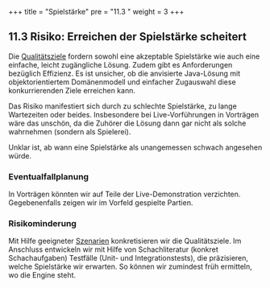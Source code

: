 +++
title = "Spielstärke"
pre = "11.3 "
weight = 3
+++

## 11.3 Risiko: Erreichen der Spielstärke scheitert
Die [Qualitätsziele](/01_einfuehrung/02_qualitaetsziele/) fordern sowohl eine akzeptable Spielstärke wie auch eine einfache, leicht zugängliche Lösung.
Zudem gibt es Anforderungen bezüglich Effizienz.
Es ist unsicher, ob die anvisierte Java-Lösung mit objektorientiertem Domänenmodell und einfacher Zugauswahl diese konkurrierenden Ziele erreichen kann.

Das Risiko manifestiert sich durch zu schlechte Spielstärke, zu lange Wartezeiten oder beides.
Insbesondere bei Live-Vorführungen in Vorträgen wäre das unschön, da die Zuhörer die Lösung dann gar nicht als solche wahrnehmen (sondern als Spielerei).

Unklar ist, ab wann eine Spielstärke als unangemessen schwach angesehen würde.

### Eventualfallplanung
In Vorträgen könnten wir auf Teile der Live-Demonstration verzichten.
Gegebenenfalls zeigen wir im Vorfeld gespielte Partien. 

### Risikominderung
Mit Hilfe geeigneter [Szenarien](/10_qualitaetsszenarien/) konkretisieren wir die Qualitätsziele.
Im Anschluss entwickeln wir mit Hilfe von Schachliteratur (konkret Schachaufgaben) Testfälle (Unit- und Integrationstests), die präzisieren, welche Spielstärke wir erwarten.
So können wir zumindest früh ermitteln, wo die Engine steht.
